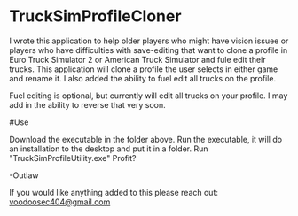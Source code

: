 # TruckSimProfileCloner

I wrote this application to help older players who might have vision issuee or players who have difficulties with save-editing that want to clone a profile in Euro Truck Simulator 2 or American Truck Simulator and fule edit their trucks. This application will clone a profile the user selects in either game and rename it. I also added the ability to fuel edit all trucks on the profile. 

Fuel editing is optional, but currently will edit all trucks on your profile. I may add in the ability to reverse that very soon.

#Use

Download the executable in the folder above.
Run the executable, it will do an installation to the desktop and put it in a folder.
Run "TruckSimProfileUtility.exe"
Profit?

-Outlaw

If you would like anything added to this please reach out: voodoosec404@gmail.com
